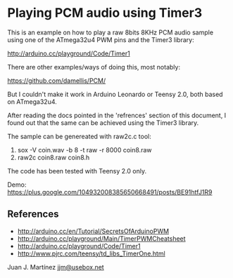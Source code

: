 Playing PCM audio using Timer3
==============================

This is an example on how to play a raw 8bits 8KHz PCM audio sample
using one of the ATmega32u4 PWM pins and the Timer3 library:

  http://arduino.cc/playground/Code/Timer1

There are other examples/ways of doing this, most notably:

  https://github.com/damellis/PCM/

But I couldn't make it work in Arduino Leonardo or Teensy 2.0, both
based on ATmega32u4.

After reading the docs pointed in the 'refrences' section of this
document, I found out that the same can be achieved using the Timer3
library.

The sample can be genereated with raw2c.c tool:

 1. sox -V coin.wav -b 8 -t raw -r 8000 coin8.raw
 2. raw2c coin8.raw coin8.h

The code has been tested with Teensy 2.0 only.

Demo: https://plus.google.com/104932008385650668491/posts/BE91htfJ1R9

References
----------

 - http://arduino.cc/en/Tutorial/SecretsOfArduinoPWM
 - http://arduino.cc/playground/Main/TimerPWMCheatsheet
 - http://arduino.cc/playground/Code/Timer1
 - http://www.pjrc.com/teensy/td_libs_TimerOne.html

Juan J. Martínez <jjm@usebox.net>

